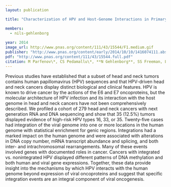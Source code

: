 ```yaml
---
layout: publication

title: "Characterization of HPV and Host-Genome Interactions in Primary Head and Neck Cancers"

members:
  - nils-gehlenborg
  
year: 2014
image_url: http://www.pnas.org/content/111/43/15544/F1.medium.gif
publisher: "http://www.pnas.org/content/early/2014/10/10/1416074111.abstract"
pdf: "http://www.pnas.org/content/111/43/15544.full.pdf"
citation: M Parfenov\*, CS Pedamallu\*, **N Gehlenborg**, SS Freeman, L Danilova, CA Bristow, S Lee, A Hadjipanayis, E Ivanova, MD Wilkerson, A Protopopov, L Yang, S Seth, X Song, J Tang, X Ren, J Zhang, A Pantazi, N Santoso, AW Xu, H Mahadeshwar, DA Wheeler, RI Haddad, J Jung, AI Ojesina, N Isaeva, WG Yarbrough, DN Hayes, JR Grandis, AK El-Naggar, M Meyerson, PJ Park, L Chin, JG Seidman, PS Hammerman\*\*, R Kucherlapati\*\*, TCGA Network, “Characterization of HPV and Host-Genome Interactions in Primary Head and Neck Cancers”, *Proceedings of the National Academy of Sciences USA* 2014. Published online ahead of print.
---
```


Previous studies have established that a subset of head and neck tumors contains human papillomavirus (HPV) sequences and that HPV-driven head and neck cancers display distinct biological and clinical features. HPV is known to drive cancer by the actions of the E6 and E7 oncoproteins, but the molecular architecture of HPV infection and its interaction with the host genome in head and neck cancers have not been comprehensively described. We profiled a cohort of 279 head and neck cancers with next generation RNA and DNA sequencing and show that 35 (12.5%) tumors displayed evidence of high-risk HPV types 16, 33, or 35. Twenty-five cases had integration of the viral genome into one or more locations in the human genome with statistical enrichment for genic regions. Integrations had a marked impact on the human genome and were associated with alterations in DNA copy number, mRNA transcript abundance and splicing, and both inter- and intrachromosomal rearrangements. Many of these events involved genes with documented roles in cancer. Cancers with integrated vs. nonintegrated HPV displayed different patterns of DNA methylation and both human and viral gene expressions. Together, these data provide insight into the mechanisms by which HPV interacts with the human genome beyond expression of viral oncoproteins and suggest that specific integration events are an integral component of viral oncogenesis.
